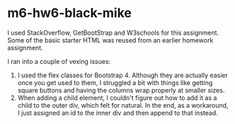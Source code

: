 # m6-hw6-black-mike

I used StackOverflow, GetBootStrap and W3schools for this assignment. Some of the basic starter HTML was reused from an earlier homework assignment.

I ran into a couple of vexing issues:
1. I used the flex classes for Bootstrap 4. Although they are actually easier once you get used to them, I struggled a bit with things like getting square buttons and having the columns wrap properly at smaller sizes.
2. When adding a child element, I couldn't figure out how to add it as a child to the outer div, which felt for natural. In the end, as a workaround, I just assigned an id to the inner div and then append to that instead.

